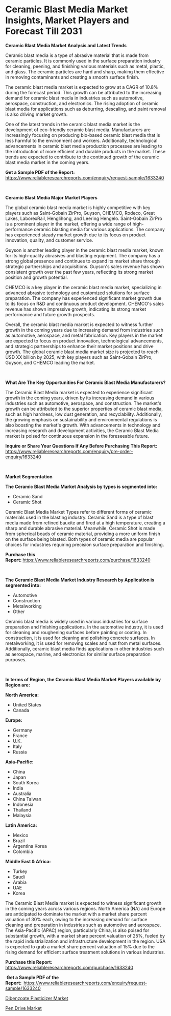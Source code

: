 <p><h1>Ceramic Blast Media Market Insights, Market Players and Forecast Till 2031</h1></p><p><strong>Ceramic Blast Media Market Analysis and Latest Trends</strong></p>
<p><p>Ceramic blast media is a type of abrasive material that is made from ceramic particles. It is commonly used in the surface preparation industry for cleaning, peening, and finishing various materials such as metal, plastic, and glass. The ceramic particles are hard and sharp, making them effective in removing contaminants and creating a smooth surface finish.</p><p>The ceramic blast media market is expected to grow at a CAGR of 10.8% during the forecast period. This growth can be attributed to the increasing demand for ceramic blast media in industries such as automotive, aerospace, construction, and electronics. The rising adoption of ceramic blast media for applications such as deburring, descaling, and paint removal is also driving market growth.</p><p>One of the latest trends in the ceramic blast media market is the development of eco-friendly ceramic blast media. Manufacturers are increasingly focusing on producing bio-based ceramic blast media that is less harmful to the environment and workers. Additionally, technological advancements in ceramic blast media production processes are leading to the introduction of more efficient and durable products in the market. These trends are expected to contribute to the continued growth of the ceramic blast media market in the coming years.</p></p>
<p><strong>Get a Sample PDF of the Report:&nbsp;</strong> <a href="https://www.reliableresearchreports.com/enquiry/request-sample/1633240">https://www.reliableresearchreports.com/enquiry/request-sample/1633240</a></p>
<p>&nbsp;</p>
<p><strong>Ceramic Blast Media Major Market Players</strong></p>
<p><p>The global ceramic blast media market is highly competitive with key players such as Saint-Gobain ZirPro, Guyson, CHEMCO, Rodeco, Great Lakes, LaborexRail, Henglihong, and Leering Hengelo. Saint-Gobain ZirPro is a prominent player in the market, offering a wide range of high-performance ceramic blasting media for various applications. The company has experienced steady market growth due to its focus on product innovation, quality, and customer service.</p><p>Guyson is another leading player in the ceramic blast media market, known for its high-quality abrasives and blasting equipment. The company has a strong global presence and continues to expand its market share through strategic partnerships and acquisitions. Guyson's sales revenue has shown consistent growth over the past few years, reflecting its strong market position and growth potential.</p><p>CHEMCO is a key player in the ceramic blast media market, specializing in advanced abrasive technology and customized solutions for surface preparation. The company has experienced significant market growth due to its focus on R&D and continuous product development. CHEMCO's sales revenue has shown impressive growth, indicating its strong market performance and future growth prospects.</p><p>Overall, the ceramic blast media market is expected to witness further growth in the coming years due to increasing demand from industries such as automotive, aerospace, and metal fabrication. Key players in the market are expected to focus on product innovation, technological advancements, and strategic partnerships to enhance their market positions and drive growth. The global ceramic blast media market size is projected to reach USD XX billion by 2025, with key players such as Saint-Gobain ZirPro, Guyson, and CHEMCO leading the market.</p></p>
<p>&nbsp;</p>
<p><strong>What Are The Key Opportunities For Ceramic Blast Media Manufacturers?</strong></p>
<p><p>The Ceramic Blast Media market is expected to experience significant growth in the coming years, driven by its increasing demand in various industries such as automotive, aerospace, and construction. The market's growth can be attributed to the superior properties of ceramic blast media, such as high hardness, low dust generation, and recyclability. Additionally, the growing emphasis on sustainability and environmental regulations is also boosting the market's growth. With advancements in technology and increasing research and development activities, the Ceramic Blast Media market is poised for continuous expansion in the foreseeable future.</p></p>
<p><strong>Inquire or Share Your Questions If Any Before Purchasing This Report:</strong> <a href="https://www.reliableresearchreports.com/enquiry/pre-order-enquiry/1633240">https://www.reliableresearchreports.com/enquiry/pre-order-enquiry/1633240</a></p>
<p>&nbsp;</p>
<p><strong>Market Segmentation</strong></p>
<p><strong>The Ceramic Blast Media Market Analysis by types is segmented into:</strong></p>
<p><ul><li>Ceramic Sand</li><li>Ceramic Shot</li></ul></p>
<p><p>Ceramic Blast Media Market Types refer to different forms of ceramic materials used in the blasting industry. Ceramic Sand is a type of blast media made from refined bauxite and fired at a high temperature, creating a sharp and durable abrasive material. Meanwhile, Ceramic Shot is made from spherical beads of ceramic material, providing a more uniform finish on the surface being blasted. Both types of ceramic media are popular choices for industries requiring precision surface preparation and finishing.</p></p>
<p><strong>Purchase this Report:&nbsp;</strong><a href="https://www.reliableresearchreports.com/purchase/1633240">https://www.reliableresearchreports.com/purchase/1633240</a></p>
<p>&nbsp;</p>
<p><strong>The Ceramic Blast Media Market Industry Research by Application is segmented into:</strong></p>
<p><ul><li>Automotive</li><li>Construction</li><li>Metalworking</li><li>Other</li></ul></p>
<p><p>Ceramic blast media is widely used in various industries for surface preparation and finishing applications. In the automotive industry, it is used for cleaning and roughening surfaces before painting or coating. In construction, it is used for cleaning and polishing concrete surfaces. In metalworking, it is used for removing scales and rust from metal surfaces. Additionally, ceramic blast media finds applications in other industries such as aerospace, marine, and electronics for similar surface preparation purposes.</p></p>
<p>&nbsp;</p>
<p><strong>In terms of Region, the Ceramic Blast Media Market Players available by Region are:</strong></p>
<p>
    <p> <strong> North America: </strong>
        <ul>
            <li>United States</li>
            <li>Canada</li>
        </ul>
        </p> 
    <p> <strong> Europe: </strong>
        <ul>
            <li>Germany</li>
            <li>France</li>
            <li>U.K.</li>
            <li>Italy</li>
            <li>Russia</li>
        </ul>
        </p> 
    <p> <strong> Asia-Pacific: </strong>
        <ul>
            <li>China</li>
            <li>Japan</li>
            <li>South Korea</li>
            <li>India</li>
            <li>Australia</li>
            <li>China Taiwan</li>
            <li>Indonesia</li>
            <li>Thailand</li>
            <li>Malaysia</li>
        </ul>
        </p> 
    <p> <strong> Latin America: </strong>
        <ul>
            <li>Mexico</li>
            <li>Brazil</li>
            <li>Argentina Korea</li>
            <li>Colombia</li>
        </ul>
        </p> 
    <p> <strong> Middle East & Africa: </strong>
        <ul>
            <li>Turkey</li>
            <li>Saudi</li>
            <li>Arabia</li>
            <li>UAE</li>
            <li>Korea</li>
        </ul>
    </p>
    </p>
<p><p>The Ceramic Blast Media market is expected to witness significant growth in the coming years across various regions. North America (NA) and Europe are anticipated to dominate the market with a market share percent valuation of 30% each, owing to the increasing demand for surface cleaning and preparation in industries such as automotive and aerospace. The Asia-Pacific (APAC) region, particularly China, is also poised for substantial growth, with a market share percent valuation of 25%, fueled by the rapid industrialization and infrastructure development in the region. USA is expected to grab a market share percent valuation of 15% due to the rising demand for efficient surface treatment solutions in various industries.</p></p>
<p><strong>Purchase this Report: </strong><a href="https://www.reliableresearchreports.com/purchase/1633240">https://www.reliableresearchreports.com/purchase/1633240</a></p>
<p>&nbsp;<strong>Get a Sample PDF of the Report:&nbsp;&nbsp;</strong><a href="https://www.reliableresearchreports.com/enquiry/request-sample/1633240">https://www.reliableresearchreports.com/enquiry/request-sample/1633240</a></p>
<p><strong></strong></p>
<p><p><a href="https://github.com/Alonsoolds3wq1d81czn8rbol/Market-Research-Report-List-1/blob/main/dibenzoate-plasticizer-market.md">Dibenzoate Plasticizer Market</a></p><p><a href="https://natural-crush-b99.notion.site/Pen-Drive-Market-Growth-Market-Trends-COVID-19-Impact-and-Forecasts-for-period-from-2024-2031-9e8893a425394943a67aaaa8e61b6ed4">Pen Drive Market</a></p></p>